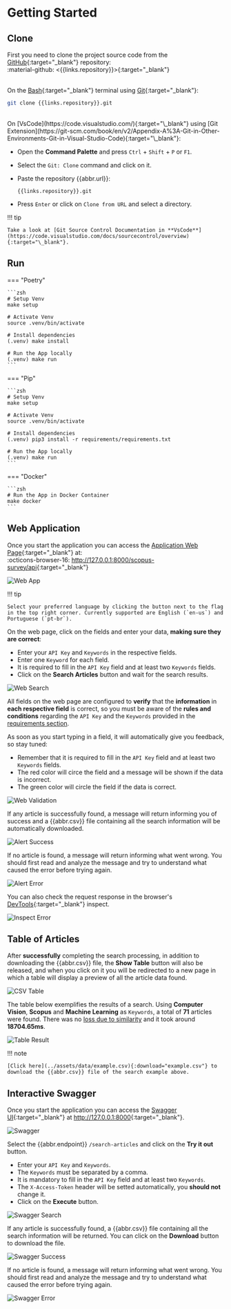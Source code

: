 # Getting Started

## Clone

First you need to clone the project source code from the [GitHub](https://github.com/){:target="\_blank"} repository: <br>
:material-github: <{{links.repository}}>{:target="\_blank"}
<br><br>

On the [Bash](https://www.gnu.org/software/bash/manual/){:target="\_blank"} terminal using [Git](https://git-scm.com/){:target="\_blank"}:

```zsh
git clone {{links.repository}}.git
```

<br>
On [VsCode](https://code.visualstudio.com/){:target="\_blank"} using [Git Extension](https://git-scm.com/book/en/v2/Appendix-A%3A-Git-in-Other-Environments-Git-in-Visual-Studio-Code){:target="\_blank"}:

- Open the **Command Palette** and press `Ctrl` + `Shift` + `P` or `F1`.
- Select the `Git: Clone` command and click on it.
- Paste the repository {{abbr.url}}:

  ```url
  {{links.repository}}.git
  ```

- Press `Enter` or click on `Clone from URL` and select a directory.

!!! tip

    Take a look at [Git Source Control Documentation in **VsCode**](https://code.visualstudio.com/docs/sourcecontrol/overview){:target="\_blank"}.

## Run

=== "Poetry"

    ```zsh
    # Setup Venv
    make setup

    # Activate Venv
    source .venv/bin/activate

    # Install dependencies
    (.venv) make install

    # Run the App locally
    (.venv) make run
    ```

=== "Pip"

    ```zsh
    # Setup Venv
    make setup

    # Activate Venv
    source .venv/bin/activate

    # Install dependencies
    (.venv) pip3 install -r requirements/requirements.txt

    # Run the App locally
    (.venv) make run
    ```

=== "Docker"

    ```zsh
    # Run the App in Docker Container
    make docker
    ```

## Web Application

Once you start the application you can access the [Application Web Page](https://en.wikipedia.org/wiki/Web_application){:target="\_blank"} at: <br>
:octicons-browser-16: <http://127.0.0.1:8000/scopus-survey/api>{:target="\_blank"}

![Web App](../assets/img/web-app-en.png "Web App")

!!! tip

    Select your preferred language by clicking the button next to the flag in the top right corner. Currently supported are English (`en-us`) and Portuguese (`pt-br`).

On the web page, click on the fields and enter your data, **making sure they are correct**:

- Enter your `API Key` and `Keywords` in the respective fields.
- Enter one `Keyword` for each field.
- It is required to fill in the `API Key` field and at least two `Keywords` fields.
- Click on the **Search Articles** button and wait for the search results.

![Web Search](../assets/img/web-search-en.png "Web Search")

All fields on the web page are configured to **verify** that the **information** in **each respective field** is correct, so you must be aware of the **rules and conditions** regarding the `API Key` and the `Keywords` provided in the [requirements section](./requirements.md).

As soon as you start typing in a field, it will automatically give you feedback, so stay tuned:

- Remember that it is required to fill in the `API Key` field and at least two `Keywords` fields.
- The red color will circe the field and a message will be shown if the data is incorrect.
- The green color will circle the field if the data is correct.

![Web Validation](../assets/img/web-validation-en.png "Web Validation")

If any article is successfully found, a message will return informing you of success and a {{abbr.csv}} file containing all the search information will be automatically downloaded.

![Alert Success](../assets/img/alert-success.png "Alert Success")

If no article is found, a message will return informing what went wrong. You should first read and analyze the message and try to understand what caused the error before trying again.

![Alert Error](../assets/img/alert-error.png "Alert Error")

You can also check the request response in the browser's [DevTools](https://developer.chrome.com/docs/devtools){:target="\_blank"} inspect.

![Inspect Error](../assets/img/inspect-error.png "Inspect Error")

## Table of Articles

After **successfully** completing the search processing, in addition to downloading the {{abbr.csv}} file, the **Show Table** button will also be released, and when you click on it you will be redirected to a new page in which a table will display a preview of all the article data found.

![CSV Table](../assets/img/csv-table-en.png "CSV Table")

The table below exemplifies the results of a search. Using **Computer Vision**, **Scopus** and **Machine Learning** as `Keywords`, a total of **71** articles were found. There was no [loss due to similarity](./api-limit-and-fields-and-filter.md#filtering-results) and it took around **18704.65ms**.

![Table Result](../assets/img/table-result-en.png "Table Result")

!!! note

    [Click here](../assets/data/example.csv){:download="example.csv"} to download the {{abbr.csv}} file of the search example above.

## Interactive Swagger

Once you start the application you can access the [Swagger UI](https://github.com/swagger-api/swagger-ui){:target="\_blank"} at <http://127.0.0.1:8000>{:target="\_blank"}.

![Swagger](../assets/img/swagger.png "Swagger")

Select the {{abbr.endpoint}} `/search-articles` and click on the **Try it out** button.

- Enter your `API Key` and `Keywords`.
- The `Keywords` must be separated by a comma.
- It is mandatory to fill in the `API Key` field and at least two `Keywords`.
- The `X-Access-Token` header will be setted automatically, you **should not** change it.
- Click on the **Execute** button.

![Swagger Search](../assets/img/swagger-search.png "Swagger Search")

If any article is successfully found, a {{abbr.csv}} file containing all the search information will be returned. You can click on the **Download** button to download the file.

![Swagger Success](../assets/img/swagger-success.png "Swagger Success")

If no article is found, a message will return informing what went wrong. You should first read and analyze the message and try to understand what caused the error before trying again.

![Swagger Error](../assets/img/swagger-error.png "Swagger Error")

